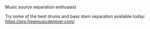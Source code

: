 Music source separation enthusiast

Try some of the best drums and bass stem separation available today: https://pro.freemusicdemixer.com/
